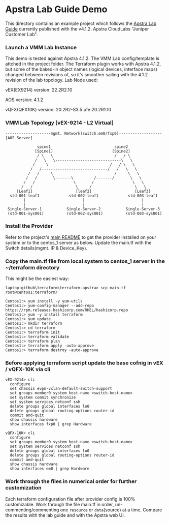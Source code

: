 # Apstra Lab Guide Demo
This directory contains an example project which follows the [Apstra Lab Guide](https://cloudlabs.apstra.com/labguide/Cloudlabs/4.1.2/lab1-junos/lab1-junos-0_intro.html)
currently published with the v4.1.2. Apstra CloudLabs "Juniper Customer Lab".

### Launch a VMM Lab Instance
This demo is tested against Apstra 4.1.2. 
The VMM Lab config/template is attched in the project folder. The Terraform plugin works with Apstra 4.1.2, but some of the baked-in object names (logical devices, interface maps) changed between
revisions of, so it's smoother sailing with the 4.1.2 revision of the lab topology. Lab Node used:

vEX(EX9214) version: 22.2R2.10

AOS version: 4.1.2

vQFX(QFX10K) version: 20.2R2-S3.5  pfe:20.2R1.10

### VMM Lab Topology [vEX-9214 - L2 Virtual]
```
--------------------mgmt. Network(switch:em0/fxp0)-------------------[AOS Server]

              spine1                            spine2             
             [Spine1]                          [Spine2]
              / \   \                           /   / \
             /   \   \-----------------------------\   \
            /     \                           /   / \   \
           /   /-----------------------------/   /   \   \
          /   /     \                           /     \   \
         /   /       \-------\         /-------/       \   \
        /   /                 \       /                 \   \
       /   /                   \     /                   \   \
     [Leaf1]                   [leaf2]                   [Leaf3]
  std-001-leaf1             std-002-leaf1             std-003-leaf1
        |                         |                         | 
        |                         |                         |
 Single-Server-1           Single-Server-2           Single-Server-3
 (std-001-sys001)          (std-002-sys001)          (std-003-sys001)
```

### Install the Provider
Refer to the project's [main README](../README.md) to get the provider installed
on your system or to the centos_1 server as below.
Update the main.tf with the Switch details(mgmt. IP & Device_Key).

### Copy the main.tf file from local system to centos_1 server in the ~/terraform directory
This might be the easiest way:
```shell
laptop:github\terraform\terraform-apstra> scp main.tf root@centos1:terraform/

Centos1:> yum install -y yum-utils
Centos1:> yum-config-manager --add-repo https://rpm.releases.hashicorp.com/RHEL/hashicorp.repo
Centos1:> yum -y install terraform
Centos1:> yum update
Centos1:> mkdir terraform
Centos1:> cd terraform
Centos1:> terraform init
Centos1:> terraform validate
Centos1:> terraform plan
Centos1:> terraform apply -auto-approve
Centos1:> terraform destroy -auto-approve

```

### Before applying terraform script update the base cofnig in vEX / vQFX-10K via cli
```
vEX-9214> cli
  configure
  set chassis evpn-vxlan-default-switch-support
  set groups member0 system host-name <switch-host-name>
  set system commit synchronize 
  set system services netconf ssh 
  delete groups global interfaces lo0 
  delete groups global routing-options router-id 
  commit and-quit
  show chassis hardware
  show interfaces fxp0 | grep Hardware 
 
vQFX-10K> cli
  configure
  set groups member0 system host-name <switch-host-name>
  set system services netconf ssh 
  delete groups global interfaces lo0 
  delete groups global routing-options router-id 
  commit and-quit
  show chassis hardware
  show interfaces em0 | grep Hardware

```

### Work through the files in numerical order for further customization
Each terraform configuration file after provider config is 100% customizable. Work through the file main.tf in order, un-commenting/commenting one `resource` or
`data`(source) at a time. Compare the results with the lab guide and with the
Apstra web UI.

